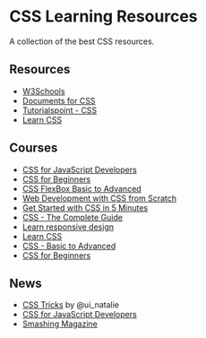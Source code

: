 # CSS Learning Resources

A collection of the best CSS resources.

## Resources

- [W3Schools](https://www.w3schools.com/css/)
- [Documents for CSS](https://developer.mozilla.org/en-US/docs/Web/CSS)
- [Tutorialspoint - CSS](https://www.tutorialspoint.com/css/index.htm)
- [Learn CSS](https://web.dev/learn/css/)

## Courses

- [CSS for JavaScript Developers](https://css-for-js.dev/)
- [CSS for Beginners](https://www.udemy.com/course/html5-fundamentals-for-beginners/)
- [CSS FlexBox Basic to Advanced](https://www.udemy.com/course/css-flexbox-basic-to-advanced-with-responsive-project/)
- [Web Development with CSS from Scratch](https://www.udemy.com/course/web-development-learn-by-doing-html5-css3-from-scratch-introductory/) 
- [Get Started with CSS in 5 Minutes](https://www.freecodecamp.org/news/get-started-with-css-in-5-minutes-e0804813fc3e/)
- [CSS - The Complete Guide](https://www.udemy.com/course/css-the-complete-guide-incl-flexbox-grid-sass/?ranMID=39197&ranEAID=JVFxdTr9V80&ranSiteID=JVFxdTr9V80-.WqxzIGm4.J8afJ.HVu5tw&LSNPUBID=JVFxdTr9V80&utm_source=aff-campaign&utm_medium=udemyads)
- [Learn responsive design](https://www.coursera.org/learn/responsivedesign?ranMID=40328&ranEAID=JVFxdTr9V80&ranSiteID=JVFxdTr9V80-N8bfvHnLZKmwhdi2fKThTA&siteID=JVFxdTr9V80-N8bfvHnLZKmwhdi2fKThTA&utm_content=10&utm_medium=partners&utm_source=linkshare&utm_campaign=JVFxdTr9V80)
- [Learn CSS](https://www.edx.org/learn/css)
- [CSS - Basic to Advanced](https://www.codecademy.com/catalog/language/html-css?utm_source=pepperjam&utm_medium=affiliate&utm_term=231808&clickId=3835390508&pj_creativeid=8-12462&pj_publisherid=231808)
- [CSS for Beginners](https://www.sololearn.com/learning/1023)

## News

- [CSS Tricks](https://css-tricks.com/) by @ui_natalie
- [CSS for JavaScript Developers](https://www.feedspot.com/infiniterss.php?_src=feed_title&followfeedid=124822&q=site:https%3A%2F%2Fstackoverflow.com%2Ffeeds%2Ftag%3Ftagnames%3Dcss)
- [Smashing Magazine](https://www.smashingmagazine.com/)
